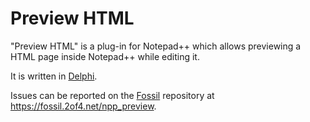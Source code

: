 # Preview HTML
"Preview HTML" is a plug-in for Notepad++ which allows previewing a HTML page inside Notepad++ while editing it.

It is written in [Delphi].

Issues can be reported on the [Fossil] repository at https://fossil.2of4.net/npp_preview.

[Delphi]: https://www.embarcadero.com/products/delphi/starter
[Fossil]: https://fossil-scm.org/
